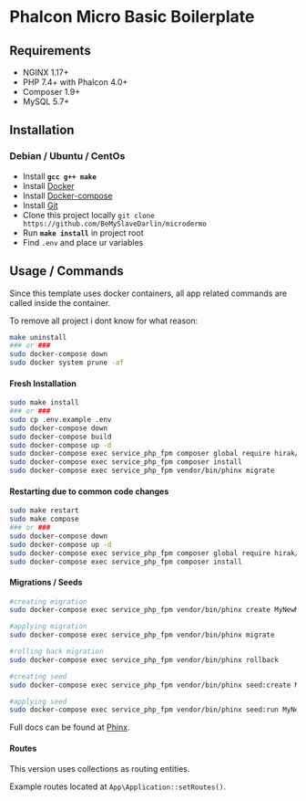 # Phalcon Micro Basic Boilerplate

## Requirements
 - NGINX 1.17+
 - PHP 7.4+ with Phalcon 4.0+
 - Composer 1.9+
 - MySQL 5.7+
 
## Installation
### Debian / Ubuntu / CentOs
 - Install **`gcc g++ make`**
 - Install [Docker](https://docs.docker.com/install/overview/)
 - Install [Docker-compose](https://docs.docker.com/compose/install/)
 - Install [Git](https://git-scm.com/book/en/v2/Getting-Started-Installing-Git)
 - Clone this project locally `git clone https://github.com/BeMySlaveDarlin/microdermo`
 - Run **`make install`** in project root
 - Find `.env` and place ur variables

## Usage / Commands
Since this template uses docker containers, all app related commands are called inside the container.

To remove all project i dont know for what reason:
```bash
make uninstall
### or ###
sudo docker-compose down
sudo docker system prune -af
```

#### Fresh Installation
```bash
sudo make install
### or ###
sudo cp .env.example .env
sudo docker-compose down
sudo docker-compose build
sudo docker-compose up -d
sudo docker-compose exec service_php_fpm composer global require hirak/prestissimo
sudo docker-compose exec service_php_fpm composer install
sudo docker-compose exec service_php_fpm vendor/bin/phinx migrate
```

#### Restarting due to common code changes
```bash
sudo make restart
sudo make compose
### or ###
sudo docker-compose down
sudo docker-compose up -d
sudo docker-compose exec service_php_fpm composer global require hirak/prestissimo
sudo docker-compose exec service_php_fpm composer install
```

#### Migrations / Seeds
```bash
#creating migration
sudo docker-compose exec service_php_fpm vendor/bin/phinx create MyNewMigration

#applying migration
sudo docker-compose exec service_php_fpm vendor/bin/phinx migrate

#rolling back migration
sudo docker-compose exec service_php_fpm vendor/bin/phinx rollback 

#creating seed
sudo docker-compose exec service_php_fpm vendor/bin/phinx seed:create MyNewSeeder

#applying seed
sudo docker-compose exec service_php_fpm vendor/bin/phinx seed:run MyNewSeeder
```
Full docs can be found at [Phinx](https://book.cakephp.org/phinx/0/en/index.html).

#### Routes
This version uses collections as routing entities.

Example routes located at `App\Application::setRoutes()`.
